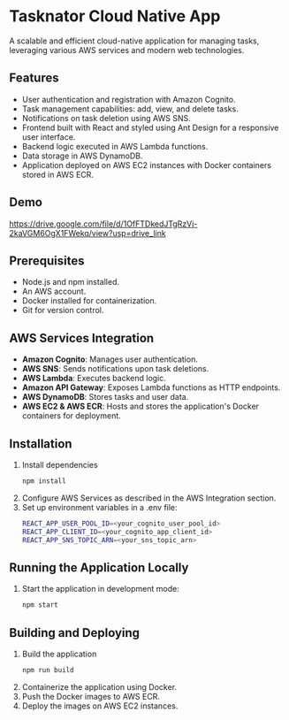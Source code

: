 # Tasknator Cloud Native App

A scalable and efficient cloud-native application for managing tasks, leveraging various AWS services and modern web technologies.

## Features

- User authentication and registration with Amazon Cognito.
- Task management capabilities: add, view, and delete tasks.
- Notifications on task deletion using AWS SNS.
- Frontend built with React and styled using Ant Design for a responsive user interface.
- Backend logic executed in AWS Lambda functions.
- Data storage in AWS DynamoDB.
- Application deployed on AWS EC2 instances with Docker containers stored in AWS ECR.

## Demo
https://drive.google.com/file/d/1OfFTDkedJTgRzVj-2kaVGM6OgX1FWekq/view?usp=drive_link

## Prerequisites

- Node.js and npm installed.
- An AWS account.
- Docker installed for containerization.
- Git for version control.

## AWS Services Integration

- **Amazon Cognito**: Manages user authentication.
- **AWS SNS**: Sends notifications upon task deletions.
- **AWS Lambda**: Executes backend logic.
- **Amazon API Gateway**: Exposes Lambda functions as HTTP endpoints.
- **AWS DynamoDB**: Stores tasks and user data.
- **AWS EC2 & AWS ECR**: Hosts and stores the application's Docker containers for deployment.

## Installation

1. Install dependencies
   ```sh
   npm install
2. Configure AWS Services as described in the AWS Integration section.
3. Set up environment variables in a .env file:
   ```sh
   REACT_APP_USER_POOL_ID=<your_cognito_user_pool_id>
   REACT_APP_CLIENT_ID=<your_cognito_app_client_id>
   REACT_APP_SNS_TOPIC_ARN=<your_sns_topic_arn>

## Running the Application Locally
1. Start the application in development mode:
   ```sh
   npm start

## Building and Deploying
1. Build the application
   ```sh
   npm run build
2. Containerize the application using Docker.
3. Push the Docker images to AWS ECR.
4. Deploy the images on AWS EC2 instances.
